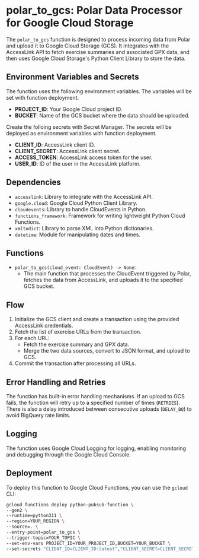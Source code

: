 # polar_to_gcs: Polar Data Processor for Google Cloud Storage

The `polar_to_gcs` function is designed to process incoming data from Polar and upload it to Google Cloud Storage (GCS). It integrates with the AccessLink API to fetch exercise summaries and associated GPX data, and then uses Google Cloud Storage's Python Client Library to store the data.

## Environment Variables and Secrets

The function uses the following environment variables. The variables will be set with function deployment.

- **PROJECT_ID**: Your Google Cloud project ID.
- **BUCKET**: Name of the GCS bucket where the data should be uploaded.

Create the folloing secrets with Secret Manager. The secrets will be deployed as environment variables with function deployment.

- **CLIENT_ID**: AccessLink client ID.
- **CLIENT_SECRET**: AccessLink client secret.
- **ACCESS_TOKEN**: AccessLink access token for the user.
- **USER_ID**: ID of the user in the AccessLink platform.

## Dependencies

- `accesslink`: Library to integrate with the AccessLink API.
- `google.cloud`: Google Cloud Python Client Library.
- `cloudevents`: Library to handle CloudEvents in Python.
- `functions_framework`: Framework for writing lightweight Python Cloud Functions.
- `xmltodict`: Library to parse XML into Python dictionaries.
- `datetime`: Module for manipulating dates and times.

## Functions

- `polar_to_gcs(cloud_event: CloudEvent) -> None`:
  - The main function that processes the CloudEvent triggered by Polar, fetches the data from AccessLink, and uploads it to the specified GCS bucket.

## Flow

1. Initialize the GCS client and create a transaction using the provided AccessLink credentials.
2. Fetch the list of exercise URLs from the transaction.
3. For each URL:
   - Fetch the exercise summary and GPX data.
   - Merge the two data sources, convert to JSON format, and upload to GCS.
4. Commit the transaction after processing all URLs.

## Error Handling and Retries

The function has built-in error handling mechanisms. If an upload to GCS fails, the function will retry up to a specified number of times (`RETRIES`). There is also a delay introduced between consecutive uploads (`DELAY_BQ`) to avoid BigQuery rate limits.

## Logging

The function uses Google Cloud Logging for logging, enabling monitoring and debugging through the Google Cloud Console.

## Deployment

To deploy this function to Google Cloud Functions, you can use the `gcloud` CLI:

```bash
gcloud functions deploy python-pubsub-function \
--gen2 \
--runtime=python311 \
--region=YOUR_REGION \
--source=. \
--entry-point=polar_to_gcs \
--trigger-topic=YOUR_TOPIC \
--set-env-vars PROJECT_ID=YOUR_PROJECT_ID,BUCKET=YOUR_BUCKET \
--set-secrets "CLIENT_ID=CLIENT_ID:latest","CLIENT_SECRET=CLIENT_SECRET:latest","ACCESS_TOKEN=ACCESS_TOKEN:latest","USER_ID=USER_ID:latest"
```
